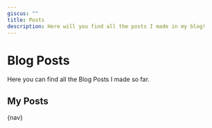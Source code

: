 ```yaml
---
giscus: ""
title: Posts
description: Here will you find all the posts I made in my blog!
---
```


# Blog Posts
Here you can find all the Blog Posts I made so far.

## My Posts

{nav}
